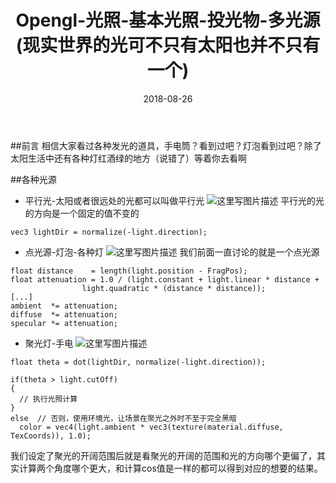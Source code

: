 ﻿---
layout: post
categories: opengl
title: 'Opengl-光照-基本光照-投光物-多光源(现实世界的光可不只有太阳也并不只有一个)'
date: 2018-08-26
---

##前言
  相信大家看过各种发光的道具，手电筒？看到过吧？灯泡看到过吧？除了太阳生活中还有各种灯红酒绿的地方（说错了）等着你去看啊

##各种光源

* 平行光-太阳或者很远处的光都可以叫做平行光
![这里写图片描述](/images/opengl/light_source1.png)
平行光的光的方向是一个固定的值不变的

```
vec3 lightDir = normalize(-light.direction);
```


* 点光源-灯泡-各种灯
![这里写图片描述](/images/opengl/light_source2.png)
我们前面一直讨论的就是一个点光源

```
float distance    = length(light.position - FragPos);
float attenuation = 1.0 / (light.constant + light.linear * distance + 
                light.quadratic * (distance * distance));
[...]
ambient  *= attenuation; 
diffuse  *= attenuation;
specular *= attenuation;
```

* 聚光灯-手电
![这里写图片描述](/images/opengl/light_source3.png)

```
float theta = dot(lightDir, normalize(-light.direction));

if(theta > light.cutOff) 
{       
  // 执行光照计算
}
else  // 否则，使用环境光，让场景在聚光之外时不至于完全黑暗
  color = vec4(light.ambient * vec3(texture(material.diffuse, TexCoords)), 1.0);
```
我们设定了聚光的开阔范围后就是看聚光的开阔的范围和光的方向哪个更偏了，其实计算两个角度哪个更大，和计算cos值是一样的都可以得到对应的想要的结果。
